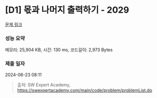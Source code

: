 # [D1] 몫과 나머지 출력하기 - 2029 

[문제 링크](https://swexpertacademy.com/main/code/problem/problemDetail.do?contestProbId=AV5QGNvKAtEDFAUq) 

### 성능 요약

메모리: 25,904 KB, 시간: 130 ms, 코드길이: 2,973 Bytes

### 제출 일자

2024-06-23 08:11



> 출처: SW Expert Academy, https://swexpertacademy.com/main/code/problem/problemList.do